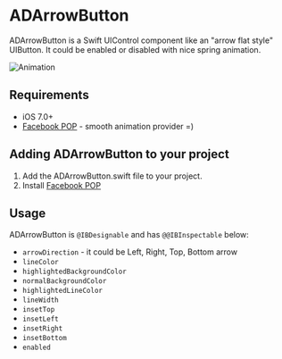 # ADArrowButton

ADArrowButton is a Swift UIControl component like an "arrow flat style" UIButton. It could be enabled or disabled with nice spring animation.

![Animation](https://dl.dropboxusercontent.com/u/25847340/ADArrowButton/ADArrowButtonAnimation.gif)

## Requirements

- iOS 7.0+
- [Facebook POP](https://github.com/facebook/pop) - smooth animation provider =)

## Adding ADArrowButton to your project

1. Add the ADArrowButton.swift file to your project.
2. Install [Facebook POP](https://github.com/facebook/pop)

## Usage

ADArrowButton is ```@IBDesignable``` and has ```@@IBInspectable``` below:
- ```arrowDirection``` - it could be Left, Right, Top, Bottom arrow
- ```lineColor```
- ```highlightedBackgroundColor```
- ```normalBackgroundColor```
- ```highlightedLineColor```
- ```lineWidth```
- ```insetTop```
- ```insetLeft```
- ```insetRight```
- ```insetBottom```
- ```enabled```

